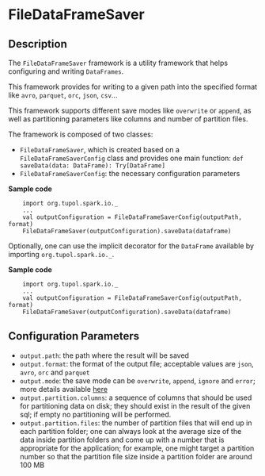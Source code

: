 # FileDataFrameSaver

## Description

The `FileDataFrameSaver` framework is a utility framework that helps configuring and writing `DataFrames`.

This framework provides for writing to a given path into the specified format like `avro`, `parquet`, `orc`, `json`, `csv`...

This framework supports different save modes like `overwrite` or `append`, as well as partitioning parameters like
columns and number of partition files.

The framework is composed of two classes:
- `FileDataFrameSaver`, which is created based on a `FileDataFrameSaverConfig` class and provides one main function:
    `def saveData(data: DataFrame): Try[DataFrame]`
- `FileDataFrameSaverConfig`: the necessary configuration parameters

**Sample code**
```
    import org.tupol.spark.io._
    ...
    val outputConfiguration = FileDataFrameSaverConfig(outputPath, format)
    FileDataFrameSaver(outputConfiguration).saveData(dataframe)
```

Optionally, one can use the implicit decorator for the `DataFrame` available by importing `org.tupol.spark.io._`.

**Sample code**
```
    import org.tupol.spark.io._
    ...
    val outputConfiguration = FileDataFrameSaverConfig(outputPath, format)
    FileDataFrameSaver(outputConfiguration).saveData(dataframe)
```

## Configuration Parameters

- `output.path`: the path where the result will be saved
- `output.format`: the format of the output file; acceptable values are `json`, `avro`, `orc` and `parquet`
- `output.mode`: the save mode can be `overwrite`, `append`, `ignore` and `error`; more details available
    [here](https://spark.apache.org/docs/2.3.1/api/java/org/apache/spark/sql/DataFrameWriter.html#mode-java.lang.String-)
- `output.partition.columns`: a sequence of columns that should be used for partitioning data on disk;
    they should exist in the result of the given sql;
    if empty no partitioning will be performed.
- `output.partition.files`: the number of partition files that will end up in each partition folder; one can always
    look at the average size of the data inside partition folders and come up with a number that is appropriate for the
        application;  for example, one might target a partition number so that the partition file size inside a
        partition folder are around 100 MB
